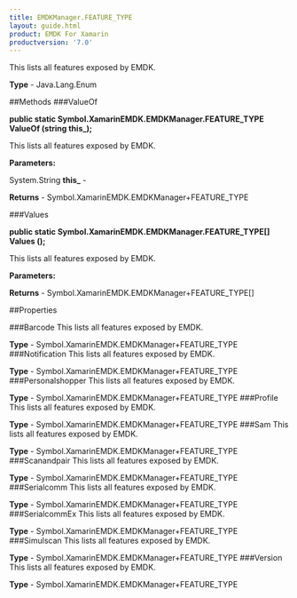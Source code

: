 ```yaml
---
title: EMDKManager.FEATURE_TYPE
layout: guide.html
product: EMDK For Xamarin 
productversion: '7.0' 
---
```

This lists all features exposed by EMDK.

**Type** - Java.Lang.Enum

##Methods
###ValueOf

**public static Symbol.XamarinEMDK.EMDKManager.FEATURE_TYPE ValueOf (string this_);**

This lists all features exposed by EMDK.

**Parameters:**

System.String **this_**  - 
        

**Returns** - Symbol.XamarinEMDK.EMDKManager+FEATURE_TYPE

###Values

**public static Symbol.XamarinEMDK.EMDKManager.FEATURE_TYPE[] Values ();**

This lists all features exposed by EMDK.

**Parameters:**

**Returns** - Symbol.XamarinEMDK.EMDKManager+FEATURE_TYPE[]

##Properties

###Barcode
This lists all features exposed by EMDK.

**Type** - Symbol.XamarinEMDK.EMDKManager+FEATURE_TYPE
###Notification
This lists all features exposed by EMDK.

**Type** - Symbol.XamarinEMDK.EMDKManager+FEATURE_TYPE
###Personalshopper
This lists all features exposed by EMDK.

**Type** - Symbol.XamarinEMDK.EMDKManager+FEATURE_TYPE
###Profile
This lists all features exposed by EMDK.

**Type** - Symbol.XamarinEMDK.EMDKManager+FEATURE_TYPE
###Sam
This lists all features exposed by EMDK.

**Type** - Symbol.XamarinEMDK.EMDKManager+FEATURE_TYPE
###Scanandpair
This lists all features exposed by EMDK.

**Type** - Symbol.XamarinEMDK.EMDKManager+FEATURE_TYPE
###Serialcomm
This lists all features exposed by EMDK.

**Type** - Symbol.XamarinEMDK.EMDKManager+FEATURE_TYPE
###SerialcommEx
This lists all features exposed by EMDK.

**Type** - Symbol.XamarinEMDK.EMDKManager+FEATURE_TYPE
###Simulscan
This lists all features exposed by EMDK.

**Type** - Symbol.XamarinEMDK.EMDKManager+FEATURE_TYPE
###Version
This lists all features exposed by EMDK.

**Type** - Symbol.XamarinEMDK.EMDKManager+FEATURE_TYPE
